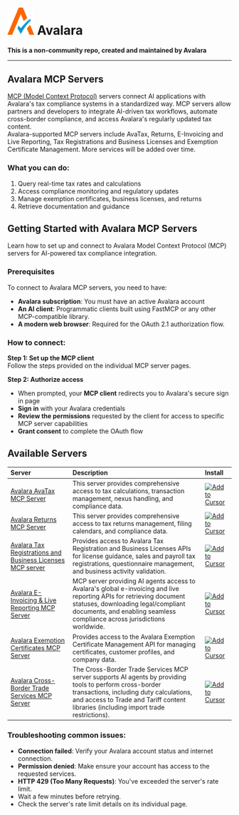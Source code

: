 
# <img src="A-Check.png" alt="A-Check" width="60"> Avalara

**This is a non-community repo, created and maintained by Avalara**
___

## Avalara MCP Servers


[MCP (Model Context Protocol)](https://modelcontextprotocol.io/docs/getting-started/intro)   servers connect AI applications with Avalara's tax compliance systems in a standardized way. MCP servers allow partners and developers to integrate AI-driven tax workflows, automate cross-border compliance, and access Avalara's regularly updated tax content.  
Avalara-supported MCP servers include AvaTax, Returns, E-Invoicing and Live Reporting, Tax Registrations and Business Licenses and Exemption Certificate Management. More services will be added over time.



### What you can do:

1. Query real-time tax rates and calculations
2. Access compliance monitoring and regulatory updates
3. Manage exemption certificates, business licenses, and returns
4. Retrieve documentation and guidance


## Getting Started with Avalara MCP Servers

Learn how to set up and connect to Avalara Model Context Protocol (MCP) servers for AI-powered tax compliance integration.

### Prerequisites

To connect to Avalara MCP servers, you need to have:
* **Avalara subscription**: You must have an active Avalara account
* **An AI client**: Programmatic clients built using FastMCP or any other MCP-compatible library.
* **A modern web browser**: Required for the OAuth 2.1 authorization flow.



### How to connect:

**Step 1: Set up the MCP client**  
Follow the steps provided on the individual MCP server pages.

**Step 2: Authorize access**     
* When prompted, your **MCP client** redirects you to Avalara's secure sign in page
* **Sign in** with your Avalara credentials
* **Review the permissions** requested by the client for access to specific MCP server capabilities
* **Grant consent** to complete the OAuth flow  

## Available Servers


| Server                                                                                                                      | Description                                                                                                                                                                                                                                 | Install |
|:----------------------------------------------------------------------------------------------------------------------------|:--------------------------------------------------------------------------------------------------------------------------------------------------------------------------------------------------------------------------------------------|:--------|
| [Avalara AvaTax MCP Server](https://developer.avalara.com/mcp-servers/avatax/)                                              | This server provides comprehensive access to tax calculations, transaction management, nexus handling, and compliance data.                                                                                                                 | <a href="cursor://anysphere.cursor-deeplink/mcp/install?name=avalara-avatax-mcp-server&config=eyJ1cmwiOiJodHRwczovL21jcC5hdmFsYXJhLmNvbS9hdmF0YXgifQ=="><img src="https://developer.avalara.com/_next/static/images/cusrsorinstalldark-38837d7218a6c5107baf81b454bddd11.svg" alt="Add to Cursor"></a> |
| [Avalara Returns MCP Server](https://developer.avalara.com/mcp-servers/managed-returns/)                                    | This server provides comprehensive access to tax returns management, filing calendars, and compliance data.                                                                                                                                 | <a href="cursor://anysphere.cursor-deeplink/mcp/install?name=avalara-returns-mcp-server&config=eyJ1cmwiOiJodHRwczovL21jcC5hdmFsYXJhLmNvbS9yZXR1cm5zIn0="><img src="https://developer.avalara.com/_next/static/images/cusrsorinstalldark-38837d7218a6c5107baf81b454bddd11.svg" alt="Add to Cursor"></a> |
| [Avalara Tax Registrations and Business Licenses MCP server](https://developer.avalara.com/mcp-servers/business_licensing/) | Provides access to Avalara Tax Registration and Business Licenses APIs for license guidance, sales and payroll tax registrations, questionnaire management, and business activity validation.                                               | <a href="cursor://anysphere.cursor-deeplink/mcp/install?name=avalara-business-licensing-mcp-server&config=eyJ1cmwiOiJodHRwczovL21jcC5hdmFsYXJhLmNvbS9idXNpbmVzcy1saWNlbnNpbmcifQ=="><img src="https://developer.avalara.com/_next/static/images/cusrsorinstalldark-38837d7218a6c5107baf81b454bddd11.svg" alt="Add to Cursor"></a> |
| [Avalara E-Invoicing & Live Reporting MCP Server](https://developer.avalara.com/mcp-servers/E-Invoicing/)                   | MCP server providing AI agents access to Avalara's global e-invoicing and live reporting APIs for retrieving document statuses, downloading legal/compliant documents, and enabling seamless compliance across jurisdictions worldwide.     | <a href="cursor://anysphere.cursor-deeplink/mcp/install?name=avalara-e-invoicing-mcp-server&config=eyJ1cmwiOiJodHRwczovL21jcC5hdmFsYXJhLmNvbS9lLWludm9pY2luZyJ9"><img src="https://developer.avalara.com/_next/static/images/cusrsorinstalldark-38837d7218a6c5107baf81b454bddd11.svg" alt="Add to Cursor"></a> |
| [Avalara Exemption Certificates MCP Server](https://developer.avalara.com/mcp-servers/exemption-certificate-management/)    | Provides access to the Avalara Exemption Certificate Management API for managing certificates, customer profiles, and company data.                                                                                                         | <a href="cursor://anysphere.cursor-deeplink/mcp/install?name=avalara-exemption-certificates-mcp-server&config=eyJ1cmwiOiJodHRwczovL21jcC5hdmFsYXJhLmNvbS9leGVtcHRpb24tY2VydGlmaWNhdGVzIn0="><img src="https://developer.avalara.com/_next/static/images/cusrsorinstalldark-38837d7218a6c5107baf81b454bddd11.svg" alt="Add to Cursor"></a> |
| [Avalara Cross-Border Trade Services MCP Server](https://developer.avalara.com/mcp-servers/cross-border/)                   | The Cross-Border Trade Services MCP server supports AI agents by providing tools to perform cross-border transactions, including duty calculations, and access to Trade and Tariff content libraries (including import trade restrictions). | <a href="cursor://anysphere.cursor-deeplink/mcp/install?name=avalara-cross-border-mcp-server&config=eyJ1cmwiOiJodHRwczovL21jcC5hdmFsYXJhLmNvbS9jcm9zcy1ib3JkZXIifQ=="><img src="https://developer.avalara.com/_next/static/images/cusrsorinstalldark-38837d7218a6c5107baf81b454bddd11.svg" alt="Add to Cursor"></a> |



### Troubleshooting common issues:
* **Connection failed**: Verify your Avalara account status and internet connection.
* **Permission denied**: Make ensure your account has access to the requested services.
* **HTTP 429 (Too Many Requests)**: You've exceeded the server's rate limit.
* Wait a few minutes before retrying.
* Check the server's rate limit details on its individual page.
  


